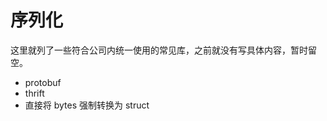 <!--
SPDX-FileCopyrightText: 2021 Shuai Zhang

SPDX-License-Identifier: CC-BY-NC-ND-4.0
-->

# 序列化

这里就列了一些符合公司内统一使用的常见库，之前就没有写具体内容，暂时留空。

- protobuf
- thrift
- 直接将 bytes 强制转换为 struct
